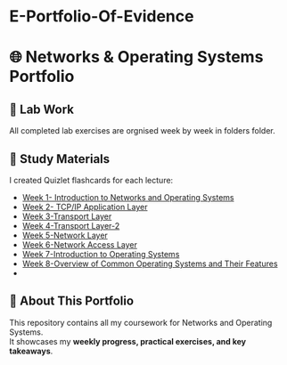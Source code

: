 # E-Portfolio-Of-Evidence
# 🌐 Networks & Operating Systems Portfolio  

## 📂 Lab Work  
All completed lab exercises are orgnised week by week in folders folder.  

## 📖 Study Materials  
I created Quizlet flashcards for each lecture:  
- [Week 1- Introduction to Networks and Operating Systems](https://quizlet.com/gb/1005587726/introduction-to-networks-and-operating-systems-flash-cards/?funnelUUID=8f981a9a-6868-44d0-beca-f6fab19f4135)  
- [Week 2- TCP/IP Application Layer](https://quizlet.com/gb/1005587164/internet-layer-concepts-and-protocols-overview-flash-cards/?funnelUUID=1fd5298a-7c18-4659-b048-244660981b64)  
- [Week 3-Transport Layer](https://quizlet.com/gb/1005588636/transport-layer-concepts-and-protocols-overview-flash-cards/?funnelUUID=fcd013bc-c61c-49d8-af21-debf969fc341)
- [Week 4-Transport Layer-2](https://quizlet.com/gb/1005588371/transport-layer-overview-and-protocols-flash-cards/?funnelUUID=a3c3330a-805f-4058-890c-50a740b9ebd3)
- [Week 5-Network Layer](https://quizlet.com/gb/1005588056/application-layer-overview-and-protocols-flash-cards/?funnelUUID=59d20572-93af-40de-bf26-beacaaea885b)
- [Week 6-Network Access Layer](https://quizlet.com/gb/1010495775/understanding-the-network-access-layer-flash-cards/?funnelUUID=38172c0e-6b37-42af-b184-439637b79330)
- [Week 7-Introduction to Operating Systems](https://quizlet.com/gb/1012410568/introduction-to-operating-systems-and-memory-management-flash-cards/)
- [Week 8-Overview of Common Operating Systems and Their Features](https://quizlet.com/gb/1016748731/overview-of-common-operating-systems-and-their-features-flash-cards/)
- 
## 🚀 About This Portfolio  
This repository contains all my coursework for Networks and Operating Systems.  
It showcases my **weekly progress, practical exercises, and key takeaways**.  

